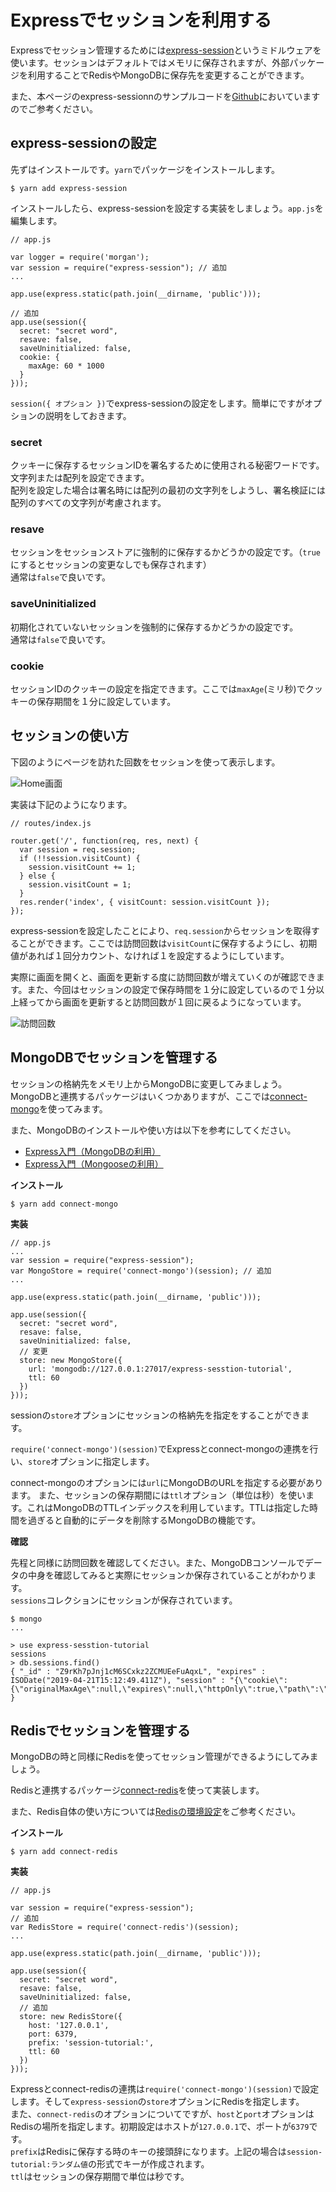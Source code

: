 # Expressでセッションを利用する

Expressでセッション管理するためには[express-session](https://github.com/expressjs/session)というミドルウェアを使います。セッションはデフォルトではメモリに保存されますが、外部パッケージを利用することでRedisやMongoDBに保存先を変更することができます。  
  
また、本ページのexpress-sessionnのサンプルコードを[Github](https://github.com/irisAsh/express-session-tutorial)においていますのでご参考ください。  

<h2 id="express-session">express-sessionの設定</h2>

先ずはインストールです。`yarn`でパッケージをインストールします。  

```shell.prettyprint
$ yarn add express-session
```

インストールしたら、express-sessionを設定する実装をしましょう。`app.js`を編集します。  

```app.js.prettyprint
// app.js

var logger = require('morgan');
var session = require("express-session"); // 追加
...

app.use(express.static(path.join(__dirname, 'public')));

// 追加
app.use(session({
  secret: "secret word",
  resave: false,
  saveUninitialized: false,
  cookie: {
    maxAge: 60 * 1000
  }
}));
```

`session({ オプション })`でexpress-sessionの設定をします。簡単にですがオプションの説明をしておきます。  

<h3 id="secret">secret</h3>

クッキーに保存するセッションIDを署名するために使用される秘密ワードです。文字列または配列を設定できます。  
配列を設定した場合は署名時には配列の最初の文字列をしようし、署名検証には配列のすべての文字列が考慮されます。  

<h3 id="resave">resave</h3>

セッションをセッションストアに強制的に保存するかどうかの設定です。（`true`にするとセッションの変更なしでも保存されます）  
通常は`false`で良いです。  

<h3 id="saveUninitialized">saveUninitialized</h3>

初期化されていないセッションを強制的に保存するかどうかの設定です。  
通常は`false`で良いです。  

<h3 id="cookie">cookie</h3>

セッションIDのクッキーの設定を指定できます。ここでは`maxAge`(ミリ秒)でクッキーの保存期間を１分に設定しています。  

<h2 id="how-to-use-session">セッションの使い方</h2>

下図のようにページを訪れた回数をセッションを使って表示します。  

<img src="images/express/express_session/home_page.png" alt="Home画面" title="Home画面" style="max-height:400px;">

実装は下記のようになります。  

```routes/index.js.prettyprint
// routes/index.js

router.get('/', function(req, res, next) {
  var session = req.session;
  if (!!session.visitCount) {
    session.visitCount += 1;
  } else {
    session.visitCount = 1;
  }
  res.render('index', { visitCount: session.visitCount });
});
```

express-sessionを設定したことにより、`req.session`からセッションを取得することができます。ここでは訪問回数は`visitCount`に保存するようにし、初期値があれば１回分カウント、なければ１を設定するようにしています。  
  
実際に画面を開くと、画面を更新する度に訪問回数が増えていくのが確認できます。また、今回はセッションの設定で保存時間を１分に設定しているので１分以上経ってから画面を更新すると訪問回数が１回に戻るようになっています。  

<img src="images/express/express_session/visit_five_times.png" alt="訪問回数" title="訪問回数" style="max-height:400px;">

<h2 id="connect-mongo">MongoDBでセッションを管理する</h2>

セッションの格納先をメモリ上からMongoDBに変更してみましょう。MongoDBと連携するパッケージはいくつかありますが、ここでは[connect-mongo](https://github.com/jdesboeufs/connect-mongo)を使ってみます。  
  
また、MongoDBのインストールや使い方は以下を参考にしてください。  

- [Express入門（MongoDBの利用）](https://irisash.github.io/github-pages/express/mongodb/)
- [Express入門（Mongooseの利用）](https://irisash.github.io/github-pages/express/mongoose/)

**インストール**

```shell.prettyprint
$ yarn add connect-mongo
```

**実装**

```app.js.prettyprint
// app.js
...
var session = require("express-session");
var MongoStore = require('connect-mongo')(session); // 追加
...

app.use(express.static(path.join(__dirname, 'public')));

app.use(session({
  secret: "secret word",
  resave: false,
  saveUninitialized: false,
  // 変更
  store: new MongoStore({
    url: 'mongodb://127.0.0.1:27017/express-sesstion-tutorial',
    ttl: 60
  })
}));
```

sessionの`store`オプションにセッションの格納先を指定をすることができます。  
  
`require('connect-mongo')(session)`でExpressとconnect-mongoの連携を行い、`store`オプションに指定します。  
  
connect-mongoのオプションには`url`にMongoDBのURLを指定する必要があります。
また、セッションの保存期間には`ttl`オプション（単位は秒）を使います。これはMongoDBのTTLインデックスを利用しています。TTLは指定した時間を過ぎると自動的にデータを削除するMongoDBの機能です。  
  

**確認**

先程と同様に訪問回数を確認してください。また、MongoDBコンソールでデータの中身を確認してみると実際にセッションか保存されていることがわかります。  
`sessions`コレクションにセッションが保存されています。  

```shell.prettyprint
$ mongo
...

> use express-sesstion-tutorial
sessions
> db.sessions.find()
{ "_id" : "Z9rKh7pJnj1cM6SCxkz2ZCMUEeFuAqxL", "expires" : ISODate("2019-04-21T15:12:49.411Z"), "session" : "{\"cookie\":{\"originalMaxAge\":null,\"expires\":null,\"httpOnly\":true,\"path\":\"/\"},\"visitCount\":2}" }
```

<h2 id="connect-redis">Redisでセッションを管理する</h2>

MongoDBの時と同様にRedisを使ってセッション管理ができるようにしてみましょう。  
  
Redisと連携するパッケージ[connect-redis](https://github.com/tj/connect-redis)を使って実装します。  
  
また、Redis自体の使い方については[Redisの環境設定](https://irisash.github.io/github-pages/redis/setup/)をご参考ください。  
  

**インストール**

```shell.prettyprint
$ yarn add connect-redis
```

**実装**

```app.js.prettyprint
// app.js

var session = require("express-session");
// 追加
var RedisStore = require('connect-redis')(session);
...

app.use(express.static(path.join(__dirname, 'public')));

app.use(session({
  secret: "secret word",
  resave: false,
  saveUninitialized: false,
  // 追加
  store: new RedisStore({
    host: '127.0.0.1',
    port: 6379,
    prefix: 'session-tutorial:',
    ttl: 60
  })
}));
```

Expressとconnect-redisの連携は`require('connect-mongo')(session)`で設定します。そして`express-session`の`store`オプションにRedisを指定します。  
また、`connect-redis`のオプションについてですが、`host`と`port`オプションはRedisの場所を指定します。初期設定はホストが`127.0.0.1`で、ポートが`6379`です。  
`prefix`はRedisに保存する時のキーの接頭辞になります。上記の場合は`session-tutorial:ランダム値`の形式でキーが作成されます。  
`ttl`はセッションの保存期間で単位は秒です。  
